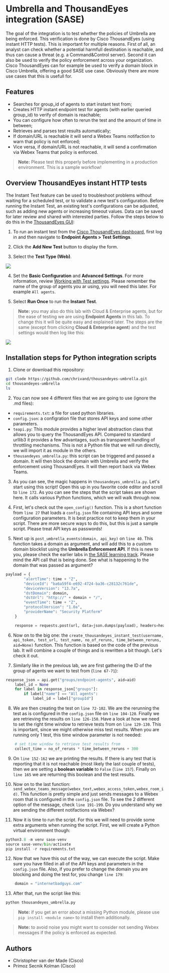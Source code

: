 # Umbrella and ThousandEyes integration (SASE)

The goal of the integration is to test whether the policies of Umbrella are being enforced. This verification is done by Cisco ThousandEyes (using instant HTTP tests). This is important for multiple reasons. First of all, an analyst can check whether a potential harmfull destination is reachable, and thus can cause a threat (e.g. a Command&Control server). Second it can also be used to verify the policy enforcement across your organization. Cisco ThousandEyes can for example be used to verify a domain block in Cisco Umbrella, offering a good SASE use case. Obviously there are more use cases that this is usefull for.

## Features
* Searches for group_id of agents to start instant test from;
* Creates HTTP instant endpoint test for agents (with earlier queried group_id) to verify of domain is reachable;
* You can configure how often to rerun the test and the amount of time in between;
* Retrieves and parses test results automatically;
* If domain/URL is reachable it will send a Webex Teams notifaction to warn that policy is not enforced;
* Vice versa, if domain/URL is not reachable, it will send a confirmation via Webex Teams that policy is enforced.

> **Note:** Please test this properly before implementing in a production environment. This is a sample workflow!


## Overview ThousandEyes instant HTTP tests
The Instant Test feature can be used to troubleshoot problems without waiting for a scheduled test, or to validate a new test's configuration. Before running the Instant Test, an existing test's configurations can be adjusted, such as adding new agents or increasing timeout values. Data can be saved for later review and shared with interested parties. Follow the steps below to do this in the [ThousandEyes GUI](https://app.thousandeyes.com/):

1. To run an instant test from the [Cisco ThousandEyes dashboard](https://app.thousandeyes.com/), first log in and then navigate to **Endpoint Agents > Test Settings**.

2. Click the **Add New Test** button to display the form.

3. Select the **Test Type (Web)**.

![](screenshots/product-documentation_tests_working-with-instant-tests-2.png)

4. Set the **Basic Configuration** and **Advanced Settings**. For more information, review [Working with Test settings](https://docs.thousandeyes.com/product-documentation/tests/working-with-test-settings). Please remember the name of the group of agents you ar using, you will need this later. For example `All agents`.

5. Select **Run Once** to run the **Instant Test**.

> **Note:** you may also do this lab with Cloud & Enterprise agents, but for the ease of testing we are using **Endpoint Agents** in this lab. To change this it will be quite easy and explained later. The steps are the same (except from clicking **Cloud & Enterprise agent**) and the test settings would then log like this:

![](screenshots/product-documentation_tests_working-with-instant-tests-1.png)

## Installation steps for Python integration scripts

1. Clone or download this repository: 

```bash
git clode https://github.com/chrivand/thousandeyes-umbrella.git
cd thousandeyes-umbrella
ls
```

2. You can now see 4 different files that we are going to use (ignore the .md files):

* `requirements.txt`: a file for used python libraries.
* `config.json`: a configration file that stores API keys and some other parameters.
* `teapi.py`: This module provides a higher level abstraction class that allows you to query the ThousandEyes API. Compared to standard urllib3 it provides a few advantages, such as transparent handling of throttling mechanisms. This is not a Python file that we will run directly, we will import it as module in the others.
* `thousandeyes_umbrella.py`: this script can be triggered and passed a domain. It will then block the domain with Umbrella and verify the enforcement using ThousandEyes. It will then report back via Webex Teams. 

3. As you can see, the magic happens in `thousandeyes_umbrella.py`. Let's start using this script! Open this up in you favorite code editor and scroll to `line 172`. As you can see the steps that the script takes are shown here. It calls various Python functions, which we will walk through now.

4. First, let's check out the `open_config()` function. This is a short function from `line 27` that loads a `config.json` file containing API keys and some configuration parameters. It is best practice not to keep them in your script. There are more secure ways to do this, but this is just a sample script. Please treat API keys as passwords!

5. Next up is `post_umbrella_events(domain, api_key)` on `line 40`. This function takes a domain as argument, and will add this to a custom domain blocklist using the **Umbrella Enforcement API**. If this is new to you, please check the earlier labs in [the SASE learning track](https://developer.cisco.com/learning/tracks/sase). Please mind the API call that is being done. See what is happening to the domain that was passed as argument?

```python
payload = {
        "alertTime": time + "Z",
        "deviceId": "ba6a59f4-e692-4724-ba36-c28132c761de",
        "deviceVersion": "13.7a",
        "dstDomain": domain,
        "dstUrl": "http://" + domain + "/",
        "eventTime": time + "Z",
        "protocolVersion": "1.0a",
        "providerName": "Security Platform"
    }

    response = requests.post(url, data=json.dumps(payload), headers=headers)
```

6. Now on to the big one: the `create_thousandeyes_instant_test(username, api_token, test_url, test_name, no_of_reruns, time_between_reruns, aid=None)` function. This function is based on the code of the previous lab. It will combine a couple of things and is rewritten a bit though. Let's check it out.

7. Similarly like in the previous lab, we are first gathering the ID of the group of agents we want to test from (`line 67-71`): 

```python
response_json = api.get("groups/endpoint-agents", aid=aid)
    label_id = None
    for label in response_json["groups"]:
        if label["name"] == "All agents":
            label_id = label["groupId"]
```

8. We are then creating the test on `line 72-102`. We are the rerunning the test as is configured in the `config.json` file on `line 104-120`. Finally we are retrieving the results on `line 126-150`. Have a look at how we need to set the right time window to retrieve tests from on `line 129-130`. This is important, since we might otherwise miss test results. When you are running only 1 test, this time window parameter is not needed:

```python
	# set time window to retrieve test results from
    collect_time = no_of_reruns * time_between_reruns + 300
```

9. On `line 152-162` we are printing the results. If there is any test that is reporting that it is not reachable (most likely the last couple of tests), then we are setting a **boolean variable** to `False` (`line 157`).  Finally on `line 165` we are returning this boolean and the test results.

10. Now on to the last function: `send_webex_teams_message(webex_text,webex_access_token,webex_room_id)`. This function is pretty simple and just sends messages to a Webex room that is configured in the `config.json` file. To see the 2 different option of the message, check `line 191-199`. Do you understand why we are sending the different notifactions via Webex? 

11. Now it is time to run the script. For this we will need to provide some extra arguments when running the script. First, we will create a Python virtual environment though:

```python
python3.8 -m venv sase-venv
source sase-venv/bin/activate
pip install -r requirements.txt
```

12. Now that we have this out of the way, we can execute the script. Make sure you have filled in all of the API keys and parameters in the `config.json` file. Also, if you prefer to change the domain you are blocking and doing the test for, you change `line 179`:

```python
    domain = "internetbadguys.com"
```

13. After that, run the script like this:

```python
python thousandeyes_umbrella.py
```

> **Note:** if you get an error about a missing Python module, please use `pip install <module name>` to install them additionally. 

> **Note:** to avoid noise you might want to consider not sending Webex messages if the policy is enforced as expected. 

## Authors
* Christopher van der Made (Cisco)
* Primoz Secnik Kolman (Cisco)
